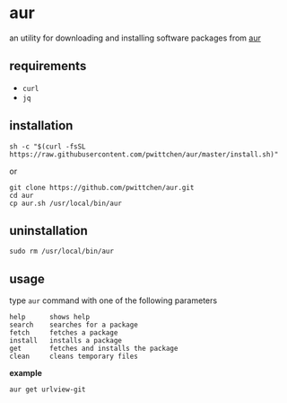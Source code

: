 aur
===
an utility for downloading and installing software packages from [aur](https://aur.archlinux.org/)

requirements
------------
- `curl`
- `jq`

installation
------------

```
sh -c "$(curl -fsSL https://raw.githubusercontent.com/pwittchen/aur/master/install.sh)"
```

or

```
git clone https://github.com/pwittchen/aur.git
cd aur
cp aur.sh /usr/local/bin/aur
```

uninstallation
--------------

```
sudo rm /usr/local/bin/aur
```

usage
-----

type `aur` command with one of the following parameters

```
help      shows help
search    searches for a package
fetch     fetches a package
install   installs a package
get       fetches and installs the package
clean     cleans temporary files
```

**example**

```
aur get urlview-git
```
